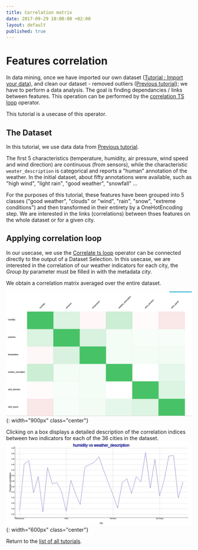```yaml
---
title: Correlation matrix
date: 2017-09-29 10:00:00 +02:00
layout: default
published: true
---
```



# Features correlation

In data mining, once we have imported our own dataset ([Tutorial : Import your data](/doc/tutorials/tuto_imports.html)), and clean our dataset - removed outliers ([Previous tutorial](/doc/tutorials/tuto_cutY.html)); we have to perform a data analysis. The goal is finding dependancies / links between features. This operation can be performed by the [correlation TS loop](/doc/operators/correlateTsLoop.html) operator.

This tutorial is a usecase of this operator.

## The Dataset

In this tutorial, we use data data from [Previous tutorial](/doc/tutorials/tuto_cutY.html).

The first 5 characteristics (temperature, humidity, air pressure, wind speed and wind direction) are continuous (from sensors), while the characteristic `weater_description` is categorical and reports a "human" annotation of the weather. In the initial dataset, about fifty annotations were available, such as "high wind", "light rain", "good weather", "snowfall" ...

For the purposes of this tutorial, these features have been grouped into 5 classes ("good weather", "clouds" or "wind", "rain", "snow", "extreme conditions") and then transformed in their entirety by a OneHotEncoding step. We are interested in the links (correlations) between thses features on the whole dataset or for a given city.

## Applying correlation loop

In our usecase, we use the [Correlate ts loop](/doc/operators/correlateTsLoop.html) operator can be connected directly to the output of a Dataset Selection. In this usecase, we are interested in the correlation of our weather indicators for each city, the *Group by* parameter must be filled in with the metadata *city*.

We obtain a correlation matrix averaged over the entire dataset.

![Alternate text](/img/tuto_corr/correlationLoop.png "correlation loop"){: width="900px" class="center"}

Clicking on a box displays a detailed description of the correlation indices between two indicators for each of the 36 cities in the dataset.
![Alternative text](/img/tuto_corr/humidity_vs_weather_desc.png "weather_description"){: width="600px" class="center"}

Return to the [list of all tutorials](/tutorials.html).
